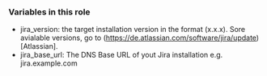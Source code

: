 ### Variables in this role
* jira_version: the target installation version in the format (x.x.x). Sore avialable versions, go to (https://de.atlassian.com/software/jira/update)[Atlassian].
* jira_base_url: The DNS Base URL of yout Jira installation e.g. jira.example.com
